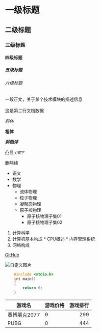 
# 一级标题
## 二级标题
### 三级标题
#### 四级标题
##### 五级标题
###### 六级标题

一段正文，关于某个技术模块的描述信息<br><br>
这是第二行文档数据

*斜体*

**粗体**

***斜粗体***

凸显`关键字`

~~删除线~~


* 语文
* 数学
* 物理
  * 流体物理
  * 粒子物理
  * 凝聚态物理
  * 原子核物理
    * 原子核物理子集01
    * 原子核物理子集02

1. 计算科学
  1. 计算机基本构成
    * CPU概述
    * 内存管理系统
  2. 网络构成

[GitHub](https://github.com/sdgdo/test1)

![自定义图片](C://Users//cjn//Desktop//xxx.jpg)

```c
	#include <stdio.h>
	int main()
	{
		return 0;
	}
```
游戏名|游戏价格|游戏排行
--|:--|--:
赛博朋克2077|9|299
PUBG|0|444
